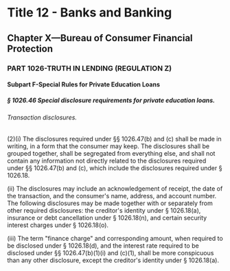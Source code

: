 
# Title 12 - Banks and Banking
## Chapter X—Bureau of Consumer Financial Protection
### PART 1026-TRUTH IN LENDING (REGULATION Z)
#### Subpart F-Special Rules for Private Education Loans
##### § 1026.46 Special disclosure requirements for private education loans.
###### Transaction disclosures.

(2)(i) The disclosures required under §§ 1026.47(b) and (c) shall be made in writing, in a form that the consumer may keep. The disclosures shall be grouped together, shall be segregated from everything else, and shall not contain any information not directly related to the disclosures required under §§ 1026.47(b) and (c), which include the disclosures required under § 1026.18.

(ii) The disclosures may include an acknowledgement of receipt, the date of the transaction, and the consumer's name, address, and account number. The following disclosures may be made together with or separately from other required disclosures: the creditor's identity under § 1026.18(a), insurance or debt cancellation under § 1026.18(n), and certain security interest charges under § 1026.18(o).

(iii) The term "finance charge" and corresponding amount, when required to be disclosed under § 1026.18(d), and the interest rate required to be disclosed under §§ 1026.47(b)(1)(i) and (c)(1), shall be more conspicuous than any other disclosure, except the creditor's identity under § 1026.18(a).
